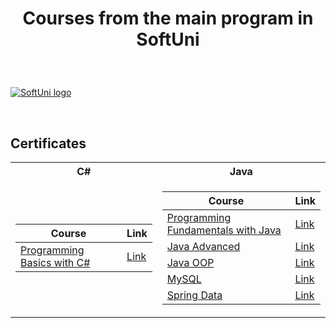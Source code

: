 # <p align="center"> Courses from the main program in SoftUni <p>
  
<br/>
  
<a href="https://softuni.bg/trainings/courses" rel="Courses"> ![SoftUni logo][logo] </a>
  
[logo]: https://nakov.com/wp-content/uploads/2012/03/Software-University-logo-horizontal.png "Logo Title" 

<br/>

<h2> Certificates </h2>

<table>

<tr>
  <th> C# </th>
  <th> Java </th>
</tr>

<tr>
<td>

| **Course**                                                                                                              | **Link**                                                                     |
| ----------------------------------------------------------------------------------------------------------------------- | ---------------------------------------------------------------------------- |
| <a href="https://softuni.bg/trainings/3319/programming-basics-with-csharp-march-2021" > Programming Basics with C# </a> | <a href="https://softuni.bg/certificates/details/105260/bc53ea56"> Link </a> |

</td>
<td>

| **Course**                                                                                                       | **Link**                                                                      |
| ---------------------------------------------------------------------------------------------------------------- | ----------------------------------------------------------------------------- |
| <a href="https://softuni.bg/trainings/3366/java-fundamentals-may-2021" > Programming Fundamentals with Java </a> | <a href="https://softuni.bg/certificates/details/111448/60193b38" > Link </a> |
| <a href="https://softuni.bg/trainings/3485/java-advanced-september-2021" > Java Advanced </a>                    | <a href="https://softuni.bg/certificates/details/114500/6a0b217b" > Link </a> |
| <a href="https://softuni.bg/trainings/3486/java-oop-october-2021" > Java OOP </a>                                | <a href="https://softuni.bg/certificates/details/120181/2c99dce4" > Link </a> |
| <a href="https://softuni.bg/trainings/3602/mysql-january-2022" > MySQL </a>                                      | <a href="https://softuni.bg/certificates/details/123304/76197351" > Link </a> |
| <a href="https://softuni.bg/trainings/3592/spring-data-february-2022" > Spring Data </a>                         | <a href="https://softuni.bg/certificates/details/130739/69930690" > Link </a> |
  
</td>                                                         
</td>

